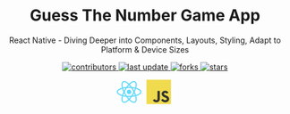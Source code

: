<div align="center">
  <h1>Guess The Number Game App</h1>
  <p>
   React Native - Diving Deeper into Components, Layouts, Styling, Adapt to Platform & Device Sizes
  </p>
  <p>
  <a href="https://github.com/edegan-furb/GuessNumberGameApp/graphs/contributors">
    <img src="https://img.shields.io/github/contributors/edegan-furb/GuessNumberGameApp" alt="contributors" />
  </a>
  <a href="">
    <img src="https://img.shields.io/github/last-commit/edegan-furb/GuessNumberGameApp" alt="last update" />
  </a>
  <a href="https://github.com/edegan-furb/GuessNumberGameApp/network/members">
    <img src="https://img.shields.io/github/forks/edegan-furb/GuessNumberGameApp" alt="forks" />
  </a>
  <a href="https://github.com/edegan-furb/GuessNumberGameApp/stargazers">
    <img src="https://img.shields.io/github/stars/edegan-furb/GuessNumberGameApp" alt="stars" />
  </a>
</p>
<p>
<img src="https://github.com/devicons/devicon/blob/master/icons/react/react-original.svg" title="ReactNative" alt="ReactNative " width="45" height="45"/>&nbsp;
<img src="https://github.com/devicons/devicon/blob/master/icons/javascript/javascript-original.svg" title="javascript" alt="javascript " width="45" height="45"/>&nbsp;
</p>
</div>
